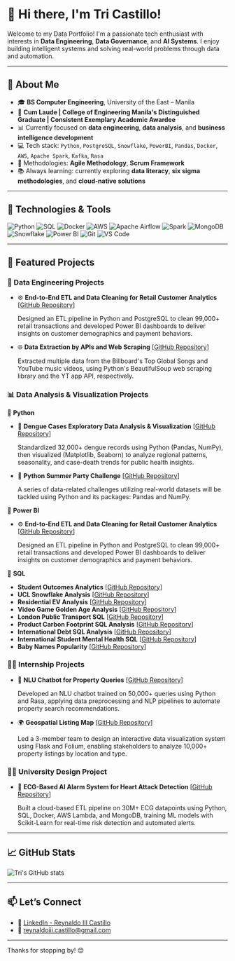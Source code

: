 # 👋 Hi there, I'm Tri Castillo!


Welcome to my Data Portfolio! I'm a passionate tech enthusiast with interests in **Data Engineering**, **Data Governance**, and **AI Systems**. I enjoy building intelligent systems and solving real-world problems through data and automation.

---

## 💼 About Me

- 🎓 **BS Computer Engineering**, University of the East – Manila  
- 🏅 **Cum Laude | College of Engineering Manila's Distinguished Graduate | Consistent Exemplary Academic Awardee**
- 📊 Currently focused on **data engineering**, **data analysis**, and **business intelligence development**
- 💻 Tech stack: `Python`, `PostgreSQL`, `Snowflake`, `PowerBI`, `Pandas`, `Docker`, `AWS`, `Apache Spark`, `Kafka`, `Rasa`
- 🧠 Methodologies: **Agile Methodology**, **Scrum Framework**
- 📚 Always learning: currently exploring **data literacy**, **six sigma methodologies**, and **cloud-native solutions**

---

## 🔧 Technologies & Tools

![Python](https://img.shields.io/badge/-Python-3776AB?style=flat&logo=python&logoColor=white)
![SQL](https://img.shields.io/badge/-SQL-4479A1?style=flat&logo=postgresql&logoColor=white)
![Docker](https://img.shields.io/badge/-Docker-2496ED?style=flat&logo=docker&logoColor=white)
![AWS](https://img.shields.io/badge/-AWS-232F3E?style=flat&logo=amazon-aws&logoColor=white)
![Apache Airflow](https://img.shields.io/badge/-Airflow-017CEE?style=flat&logo=apache-airflow&logoColor=white)
![Spark](https://img.shields.io/badge/-Apache%20Spark-E25A1C?style=flat&logo=apachespark&logoColor=white)
![MongoDB](https://img.shields.io/badge/-MongoDB-47A248?style=flat&logo=mongodb&logoColor=white)
![Snowflake](https://img.shields.io/badge/-Snowflake-56B9EB?style=flat&logo=snowflake&logoColor=white)
![Power BI](https://img.shields.io/badge/-Power%20BI-F2C811?style=flat&logo=power-bi&logoColor=black)
![Git](https://img.shields.io/badge/-Git-F05032?style=flat&logo=git&logoColor=white)
![VS Code](https://img.shields.io/badge/-VSCode-007ACC?style=flat&logo=visual-studio-code&logoColor=white)

---

## 🚀 Featured Projects 

### 👷 Data Engineering Projects

- ⚙️ **End-to-End ETL and Data Cleaning for Retail Customer Analytics** [[GitHub Repository](https://github.com/TriCastillo/raw-customer-data)]
  
  Designed an ETL pipeline in Python and PostgreSQL to clean 99,000+ retail transactions and developed Power BI dashboards to deliver insights on customer demographics and payment behaviors.

- 🌐 **Data Extraction by APIs and Web Scraping** [[GitHub Repository](https://github.com/TriCastillo/chart-video-api)]

  Extracted multiple data from the Billboard's Top Global Songs and YouTube music videos, using Python's BeautifulSoup web scraping library and the YT app API, respectively.

### 📊 Data Analysis & Visualization Projects

🐍 **Python**
- 🦟 **Dengue Cases Exploratory Data Analysis & Visualization** [[GitHub Repository](https://github.com/TriCastillo/doh-dengue-eda-viz)]
  
    Standardized 32,000+ dengue records using Python (Pandas, NumPy), then visualized (Matplotlib, Seaborn) to analyze regional patterns, seasonality, and case-death trends for public health insights.
- 🐼 **Python Summer Party Challenge** [[GitHub Repository](https://github.com/TriCastillo/python-summer-party-challenge)]

  A series of data-related challenges utilizing real-world datasets will be tackled using Python and its packages: Pandas and NumPy.
  
📏 **Power BI**
- ⚙️ **End-to-End ETL and Data Cleaning for Retail Customer Analytics** [[GitHub Repository](https://github.com/TriCastillo/raw-customer-data)]
  
  Designed an ETL pipeline in Python and PostgreSQL to clean 99,000+ retail transactions and developed Power BI dashboards to deliver insights on customer demographics and payment behaviors.

🐘 **SQL**
- **Student Outcomes Analytics** [[GitHub Repository](https://github.com/TriCastillo/student-outcomes-analytics)]
- **UCL Snowflake Analysis** [[GitHub Repository](https://github.com/TriCastillo/ucl-snowflake-analysis)]
- **Residential EV Analysis** [[GitHub Repository](https://github.com/TriCastillo/residential-ev-analysis)]
- **Video Game Golden Age Analysis** [[GitHub Repository](https://github.com/TriCastillo/video-game-golden-age-analysis)]
- **London Public Transport SQL** [[GitHub Repository](https://github.com/TriCastillo/london-public-transport-sql)]
- **Product Carbon Footprint SQL Analysis** [[GitHub Repository](https://github.com/TriCastillo/product-carbon-footprint-sql-analysis)]
- **International Debt SQL Analysis** [[GitHub Repository](https://github.com/TriCastillo/international-debt-sql-analysis)]
- **International Student Mental Health SQL** [[GitHub Repository](https://github.com/TriCastillo/intl-student-mental-health-sql)]
- **Baby Names Popularity** [[GitHub Repository](https://github.com/TriCastillo/baby-names-popularity)]

### 🧑‍💻 Internship Projects
- 🤖 **NLU Chatbot for Property Queries** [[GitHub Repository](https://github.com/TriCastillo/nlu-chatbot)]

  Developed an NLU chatbot trained on 50,000+ queries using Python and Rasa, applying data preprocessing and NLP pipelines to automate property search recommendations.

- 🌍 **Geospatial Listing Map** [[GitHub Repository](https://github.com/TriCastillo/flask-folium-map)]

  Led a 3-member team to design an interactive data visualization system using Flask and Folium, enabling stakeholders to analyze 10,000+ property listings by location and type.

### 🧑‍🎓 University Design Project
- 🔬 **ECG-Based AI Alarm System for Heart Attack Detection** [[GitHub Repository](https://github.com/TriCastillo/ai-heart-detection)]

  Built a cloud-based ETL pipeline on 30M+ ECG datapoints using Python, SQL, Docker, AWS Lambda, and MongoDB, training ML models with Scikit-Learn for real-time risk detection and automated alerts.

---

## 📈 GitHub Stats

![Tri's GitHub stats](https://github-readme-stats.vercel.app/api?username=TriCastillo&show_icons=true&theme=tokyonight)

---

## 📫 Let’s Connect

- 💼 [LinkedIn - Reynaldo III Castillo](https://www.linkedin.com/in/reynaldo-iii-castillo-975120303/)
- 📨 reynaldoiii.castillo@gmail.com

---

Thanks for stopping by! 😊
